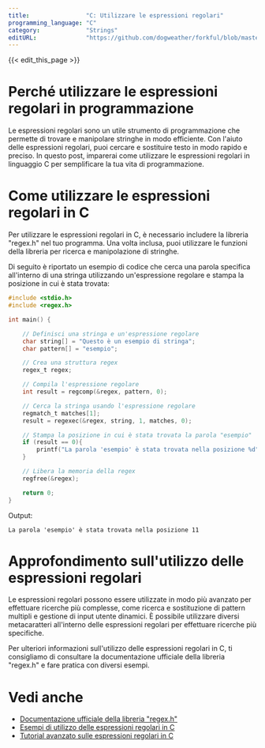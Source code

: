 ```yaml
---
title:                "C: Utilizzare le espressioni regolari"
programming_language: "C"
category:             "Strings"
editURL:              "https://github.com/dogweather/forkful/blob/master/content/it/c/using-regular-expressions.md"
---
```


{{< edit_this_page >}}

# Perché utilizzare le espressioni regolari in programmazione

Le espressioni regolari sono un utile strumento di programmazione che permette di trovare e manipolare stringhe in modo efficiente. Con l'aiuto delle espressioni regolari, puoi cercare e sostituire testo in modo rapido e preciso. In questo post, imparerai come utilizzare le espressioni regolari in linguaggio C per semplificare la tua vita di programmazione.

# Come utilizzare le espressioni regolari in C

Per utilizzare le espressioni regolari in C, è necessario includere la libreria "regex.h" nel tuo programma. Una volta inclusa, puoi utilizzare le funzioni della libreria per ricerca e manipolazione di stringhe.

Di seguito è riportato un esempio di codice che cerca una parola specifica all'interno di una stringa utilizzando un'espressione regolare e stampa la posizione in cui è stata trovata:

```C
#include <stdio.h>
#include <regex.h>

int main() {

    // Definisci una stringa e un'espressione regolare
    char string[] = "Questo è un esempio di stringa";
    char pattern[] = "esempio";

    // Crea una struttura regex
    regex_t regex;

    // Compila l'espressione regolare
    int result = regcomp(&regex, pattern, 0);

    // Cerca la stringa usando l'espressione regolare
    regmatch_t matches[1];
    result = regexec(&regex, string, 1, matches, 0);

    // Stampa la posizione in cui è stata trovata la parola "esempio"
    if (result == 0){
        printf("La parola 'esempio' è stata trovata nella posizione %d", matches[0].rm_so);
    }

    // Libera la memoria della regex
    regfree(&regex);

    return 0;
}
```

Output:

```
La parola 'esempio' è stata trovata nella posizione 11
```

# Approfondimento sull'utilizzo delle espressioni regolari

Le espressioni regolari possono essere utilizzate in modo più avanzato per effettuare ricerche più complesse, come ricerca e sostituzione di pattern multipli e gestione di input utente dinamici. È possibile utilizzare diversi metacaratteri all'interno delle espressioni regolari per effettuare ricerche più specifiche.

Per ulteriori informazioni sull'utilizzo delle espressioni regolari in C, ti consigliamo di consultare la documentazione ufficiale della libreria "regex.h" e fare pratica con diversi esempi.

# Vedi anche

- [Documentazione ufficiale della libreria "regex.h"](https://pubs.opengroup.org/onlinepubs/9699919799/functions/regcomp.html)
- [Esempi di utilizzo delle espressioni regolari in C](https://www.thegeekstuff.com/2011/01/regular-expressions-in-c/)
- [Tutorial avanzato sulle espressioni regolari in C](https://www.cprogramming.com/tutorial/regular-expressions-c.html)